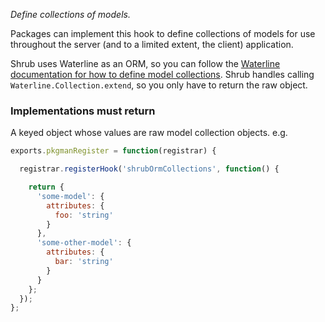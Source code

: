*Define collections of models.*

Packages can implement this hook to define collections of models for use
throughout the server (and to a limited extent, the client) application.

Shrub uses Waterline as an ORM, so you can follow the
[Waterline documentation for how to define model collections](https://github.com/balderdashy/waterline-docs/blob/master/models/models.md).
Shrub handles calling `Waterline.Collection.extend`, so you only have to return
the raw object.

<h3>Implementations must return</h3>

A keyed object whose values are raw model collection objects. e.g.

```javascript
exports.pkgmanRegister = function(registrar) {

  registrar.registerHook('shrubOrmCollections', function() {

    return {
      'some-model': {
        attributes: {
          foo: 'string'
        }
      },
      'some-other-model': {
        attributes: {
          bar: 'string'
        }
      }
    };
  });
};
```
